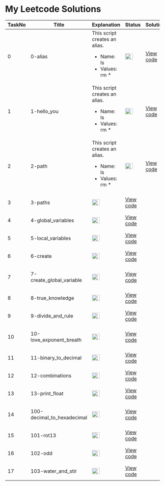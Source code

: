 <h1> My Leetcode Solutions </h1>

| TaskNo   | Title |  Explanation | Status | Solution  |
|-----|--------------------|-----------------------------------------------|-------|----------|
| 0 | <p>0-alias</p> | This script creates an alias. <ul><li>Name: ls</li><li> Values: rm * </li></ul> | <img src="https://www.pngmart.com/files/3/Green-Tick-PNG-Picture.png" width="25" height="20"/> | <a href=""> View code </a> | 
| 1 | <p>1-hello_you</p> | This script creates an alias. <ul><li>Name: ls</li><li> Values: rm * </li></ul> | <img src="https://www.pngmart.com/files/3/Green-Tick-PNG-Picture.png" width="25" height="20"/>  | <a href="https://github.com/Gtindi/myLeetcodeSolutions/blob/main/Binary_Search/Binary_search/solution.py">View code</a> |
| 2 | <p>2-path</p> | This script creates an alias. <ul><li>Name: ls</li><li> Values: rm * </li></ul> | <img src="https://www.pngmart.com/files/3/Green-Tick-PNG-Picture.png" width="25" height="20"/>  | <a href="https://github.com/Gtindi/myLeetcodeSolutions/blob/main/Binary_Search/Binary_search/solution.py">View code</a> |
| 3 | <p>3-paths</p> | <img src="https://www.pngmart.com/files/3/Green-Tick-PNG-Picture.png" width="25" height="20"/> | <a href="https://github.com/Gtindi/myLeetcodeSolutions/blob/main/Binary_Search/First_bad_version/solution.py">View code</a> |
| 4 | <p>4-global_variables</p> | <img src="https://www.pngmart.com/files/3/Green-Tick-PNG-Picture.png" width="25" height="20"/>  | <a href="https://github.com/Gtindi/myLeetcodeSolutions/blob/main/Tree/Validate_binary_search_tree/solution.py">View code</a> |
| 5 | <p>5-local_variables</p>| <img src="https://www.pngmart.com/files/3/Green-Tick-PNG-Picture.png" width="25" height="20"/>  | <a href="https://github.com/Gtindi/myLeetcodeSolutions/blob/main/Tree/N-ary_Tree_preorder_traversal/solution.py"> View code </a> |
| 6 | <p>6-create</p> | <img src="https://www.pngmart.com/files/3/Green-Tick-PNG-Picture.png" width="25" height="20"/>  | <a href="https://github.com/Gtindi/myLeetcodeSolutions/blob/main/Linked_List/Merge_Two_Sorted_Lists/solution.py">View code</a> |
| 7 | <p>7-create_global_variable</p> | <img src="https://www.pngmart.com/files/3/Green-Tick-PNG-Picture.png" width="25" height="20"/>  | <a href="https://github.com/Gtindi/myLeetcodeSolutions/blob/main/Linked_List/Reverse_Linked_List/solution.py">View code</a> |
| 8 | <p>8-true_knowledge</p>| <img src="https://www.pngmart.com/files/3/Green-Tick-PNG-Picture.png" width="25" height="20"/>  | <a href="https://github.com/Gtindi/myLeetcodeSolutions/blob/main/Tree/Lowest_common_ancestor_of_a_binary_search_tree/solution.py">View code</a> |
| 9 | <p>9-divide_and_rule</p> | <img src="https://www.pngmart.com/files/3/Green-Tick-PNG-Picture.png" width="25" height="20"/>  | <a href="https://github.com/Gtindi/myLeetcodeSolutions/blob/main/String/Is_Subsequence/solution.py">View code</a> |
| 10 |<p>10-love_exponent_breath</p> | <img src="https://www.pngmart.com/files/3/Green-Tick-PNG-Picture.png" width="25" height="20"/>  | <a href="https://github.com/Gtindi/myLeetcodeSolutions/blob/main/Prefix_Sum/Find_pivot_index/solution.py">View code</a> |
| 11 |<p>11-binary_to_decimal</p> | <img src="https://www.pngmart.com/files/3/Green-Tick-PNG-Picture.png" width="25" height="20"/>  | <a href="https://github.com/Gtindi/myLeetcodeSolutions/blob/main/String/Isomorphic_strings/solution.py">View code</a> |
| 12 |<p>12-combinations</p> | <img src="https://www.pngmart.com/files/3/Green-Tick-PNG-Picture.png" width="25" height="20"/>  | <a href="https://github.com/Gtindi/myLeetcodeSolutions/blob/main/Linked_List/Middle_of_the_linked_list/solution.py">View code</a> |
| 13 |<p>13-print_float</p> | <img src="https://www.pngmart.com/files/3/Green-Tick-PNG-Picture.png" width="25" height="20"/>  | <a href="https://github.com/Gtindi/myLeetcodeSolutions/blob/main/Linked_List/Linked_list_cycle_2/solution.py">View code</a> |
| 14 |<p>100-decimal_to_hexadecimal</p> | <img src="https://www.pngmart.com/files/3/Green-Tick-PNG-Picture.png" width="25" height="20"/>  | <a href="https://github.com/Gtindi/myLeetcodeSolutions/blob/main/Greedy/Stock/solution.py">View code</a> |
| 15 |<p>101-rot13</p> | <img src="https://www.pngmart.com/files/3/Green-Tick-PNG-Picture.png" width="25" height="20"/>  | <a href="https://github.com/Gtindi/myLeetcodeSolutions/blob/main/Greedy/Longest_palindrome/solution.py">View code</a> |
| 16 |<p>102-odd</p> |<img src="https://www.pngmart.com/files/3/Green-Tick-PNG-Picture.png" width="25" height="20"/>  | <a href="https://github.com/Gtindi/myLeetcodeSolutions/blob/main/Random_Problems/Two_Sum/solution.py">View code</a> |
| 17 |<p>103-water_and_stir</p> |<img src="https://www.pngmart.com/files/3/Green-Tick-PNG-Picture.png" width="25" height="20"/>  | <a href="https://github.com/Gtindi/myLeetcodeSolutions/blob/main/Greedy/Palindrome_Number/solution.py">View code</a> |